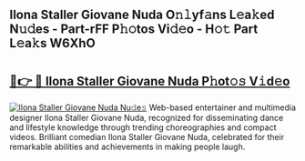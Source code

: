 ## Ilona Staller Giovane Nuda O𝚗𝚕yf𝚊ns L𝚎a𝚔ed N𝚞𝚍es - Part-rFF P𝚑𝚘tos Vi𝚍𝚎o - H𝚘𝚝 Part L𝚎a𝚔s W6XhO

# <h2><a href="http://kf85pat.oniu.top/?m=Ilona+Staller+Giovane+Nuda">🔗👉 🔴 Ilona Staller Giovane Nuda P𝚑ot𝚘𝚜 V𝚒d𝚎o</a></h2>

[![Ilona Staller Giovane Nuda Nu𝚍e𝚜](https://i.imgur.com/0qMVB7G.gif)](http://kf85pat.oniu.top/?m=Ilona+Staller+Giovane+Nuda)
Web-based entertainer and multimedia designer Ilona Staller Giovane Nuda, recognized for disseminating dance and lifestyle knowledge through trending choreographies and compact videos. Brilliant comedian Ilona Staller Giovane Nuda, celebrated for their remarkable abilities and achievements in making people laugh.  
